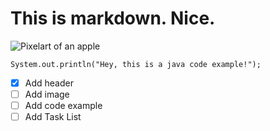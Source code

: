 # This is markdown. Nice.
![Pixelart of an apple](https://upload.wikimedia.org/wikipedia/commons/5/5c/Apple_video_game.jpg)
```
System.out.println("Hey, this is a java code example!");
```
- [x] Add header
- [ ] Add image
- [ ] Add code example
- [ ] Add Task List
